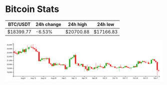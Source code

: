 # Bitcoin Stats

BTC/USDT|24h change|24h high|24h low|
|---|---|---|---|
|$18399.77|-6.53%|$20700.88|$17166.83|

<img src="./chart.svg">
